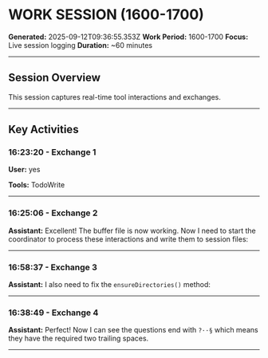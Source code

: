 # WORK SESSION (1600-1700)

**Generated:** 2025-09-12T09:36:55.353Z
**Work Period:** 1600-1700
**Focus:** Live session logging
**Duration:** ~60 minutes

---

## Session Overview

This session captures real-time tool interactions and exchanges.

---

## Key Activities

### 16:23:20 - Exchange 1

**User:** yes

**Tools:** TodoWrite

---

### 16:25:06 - Exchange 2

**Assistant:** Excellent! The buffer file is now working. Now I need to start the coordinator to process these interactions and write them to session files:

---

### 16:58:37 - Exchange 3

**Assistant:** I also need to fix the `ensureDirectories()` method:

---

### 16:38:49 - Exchange 4

**Assistant:** Perfect! Now I can see the questions end with `?··§` which means they have the required two trailing spaces.

---


